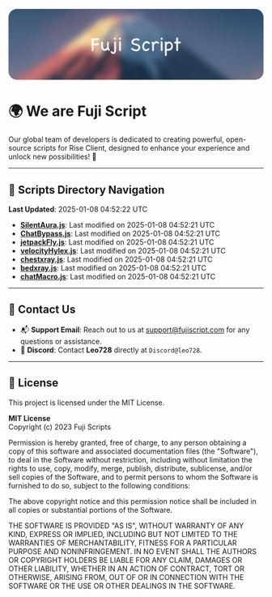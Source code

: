 ![Banner](.github/b.webp)

# 🌍 **We are Fuji Script**

Our global team of developers is dedicated to creating powerful, open-source scripts for Rise Client, designed to enhance your experience and unlock new possibilities! 🌟

---
<!-- SCRIPTS_NAVIGATION_START -->
## 📂 **Scripts Directory Navigation**

**Last Updated**: 2025-01-08 04:52:22 UTC

- **[SilentAura.js](scripts/SilentAura.js)**: Last modified on 2025-01-08 04:52:21 UTC
- **[ChatBypass.js](scripts/ChatBypass.js)**: Last modified on 2025-01-08 04:52:21 UTC
- **[jetpackFly.js](scripts/jetpackFly.js)**: Last modified on 2025-01-08 04:52:21 UTC
- **[velocityHylex.js](scripts/velocityHylex.js)**: Last modified on 2025-01-08 04:52:21 UTC
- **[chestxray.js](scripts/chestxray.js)**: Last modified on 2025-01-08 04:52:21 UTC
- **[bedxray.js](scripts/bedxray.js)**: Last modified on 2025-01-08 04:52:21 UTC
- **[chatMacro.js](scripts/chatMacro.js)**: Last modified on 2025-01-08 04:52:21 UTC

<!-- SCRIPTS_NAVIGATION_END -->

---

## 💬 **Contact Us**  
- 📬 **Support Email**: Reach out to us at [support@fujiscript.com](mailto:support@fujiscript.com) for any questions or assistance.  
- 💬 **Discord**: Contact **Leo728** directly at `Discord@leo728`.

---

## 📜 **License**

This project is licensed under the MIT License.  

**MIT License**  
Copyright (c) 2023 Fuji Scripts  

Permission is hereby granted, free of charge, to any person obtaining a copy of this software and associated documentation files (the "Software"), to deal in the Software without restriction, including without limitation the rights to use, copy, modify, merge, publish, distribute, sublicense, and/or sell copies of the Software, and to permit persons to whom the Software is furnished to do so, subject to the following conditions:  

The above copyright notice and this permission notice shall be included in all copies or substantial portions of the Software.  

THE SOFTWARE IS PROVIDED "AS IS", WITHOUT WARRANTY OF ANY KIND, EXPRESS OR IMPLIED, INCLUDING BUT NOT LIMITED TO THE WARRANTIES OF MERCHANTABILITY, FITNESS FOR A PARTICULAR PURPOSE AND NONINFRINGEMENT. IN NO EVENT SHALL THE AUTHORS OR COPYRIGHT HOLDERS BE LIABLE FOR ANY CLAIM, DAMAGES OR OTHER LIABILITY, WHETHER IN AN ACTION OF CONTRACT, TORT OR OTHERWISE, ARISING FROM, OUT OF OR IN CONNECTION WITH THE SOFTWARE OR THE USE OR OTHER DEALINGS IN THE SOFTWARE.  
